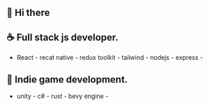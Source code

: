 ## 👋 Hi there 

<!--
**yashar98/yashar98** is a ✨ _special_ ✨ repository because its `README.md` (this file) appears on your GitHub profile.

Here are some ideas to get you started:

- 🔭 I’m currently working on ...
- 🌱 I’m currently learning ...
- 👯 I’m looking to collaborate on ...
- 🤔 I’m looking for help with ...
- 💬 Ask me about ...
- 📫 How to reach me: ...
- 😄 Pronouns: ...
- ⚡ Fun fact: ...
-->

  ## ☕ Full stack js developer.
   - React - recat native - redux toolkit - tailwind - nodejs - express - 
  ## 🥧 Indie game development.
   - unity - c# - rust - bevy engine - 
